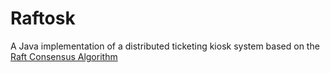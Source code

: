 # Raftosk
A Java implementation of a distributed ticketing kiosk system based on the [Raft Consensus Algorithm](https://raft.github.io/raft.pdf)
